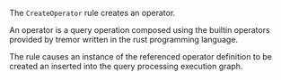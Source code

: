 The `CreateOperator` rule creates an operator.

An operator is a query operation composed using the builtin 
operators provided by tremor written in the rust programming language.

The rule causes an instance of the referenced operator definition to be
created an inserted into the query processing execution graph.

